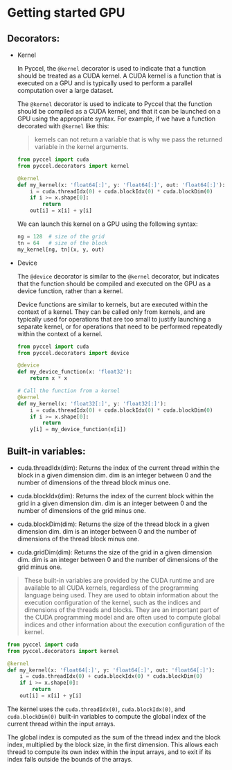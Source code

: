# Getting started GPU

## Decorators:

* Kernel

    In Pyccel, the `@kernel` decorator is used to indicate that a function should be treated as a CUDA kernel. A CUDA kernel is a function that is executed on a GPU and is typically used to perform a parallel computation over a large dataset.

    The `@kernel` decorator is used to indicate to Pyccel that the function should be compiled as a CUDA kernel, and that it can be launched on a GPU using the appropriate syntax. For example, if we have a function decorated with `@kernel` like this:

    > kernels can not return a variable that is why we pass the returned variable in the kernel arguments.

    ```Python
    from pyccel import cuda
    from pyccel.decorators import kernel

    @kernel
    def my_kernel(x: 'float64[:]', y: 'float64[:]', out: 'float64[:]'):
        i = cuda.threadIdx(0) + cuda.blockIdx(0) * cuda.blockDim(0)
        if i >= x.shape[0]:
            return
        out[i] = x[i] + y[i]
    ```
    We can launch this kernel on a GPU using the following syntax:
    ```Python
    ng = 128  # size of the grid
    tn = 64   # size of the block
    my_kernel[ng, tn](x, y, out)
    ```
* Device

    The `@device` decorator is similar to the `@kernel` decorator, but indicates that the function should be compiled and executed on the GPU as a device function, rather than a kernel.
    
    Device functions are similar to kernels, but are executed within the context of a kernel. They can be called only from kernels, and are typically used for operations that are too small to justify launching a separate kernel, or for operations that need to be performed repeatedly within the context of a kernel.

    ```Python
    from pyccel import cuda
    from pyccel.decorators import device

    @device
    def my_device_function(x: 'float32'):
        return x * x

    # Call the function from a kernel
    @kernel
    def my_kernel(x: 'float32[:]', y: 'float32[:]'):
        i = cuda.threadIdx(0) + cuda.blockIdx(0) * cuda.blockDim(0)
        if i >= x.shape[0]:
            return
        y[i] = my_device_function(x[i])
    ```

## Built-in variables:

* cuda.threadIdx(dim): Returns the index of the current thread within the block in a given dimension dim. dim is an integer between 0 and the number of dimensions of the thread block minus one.

* cuda.blockIdx(dim): Returns the index of the current block within the grid in a given dimension dim.
dim is an integer between 0 and the number of dimensions of the grid minus one.

* cuda.blockDim(dim): Returns the size of the thread block in a given dimension dim. dim is an integer between 0 and the number of dimensions of the thread block minus one.

* cuda.gridDim(dim): Returns the size of the grid in a given dimension dim. dim is an integer between 0 and the number of dimensions of the grid minus one.

> These built-in variables are provided by the CUDA runtime and are available to all CUDA kernels, regardless of the programming language being used. They are used to obtain information about the execution configuration of the kernel, such as the indices and dimensions of the threads and blocks. They are an important part of the CUDA programming model and are often used to compute global indices and other information about the execution configuration of the kernel.

```Python
from pyccel import cuda
from pyccel.decorators import kernel

@kernel
def my_kernel(x: 'float64[:]', y: 'float64[:]', out: 'float64[:]'):
    i = cuda.threadIdx(0) + cuda.blockIdx(0) * cuda.blockDim(0)
    if i >= x.shape[0]:
        return
    out[i] = x[i] + y[i]
```

The kernel uses the `cuda.threadIdx(0)`, `cuda.blockIdx(0)`, and `cuda.blockDim(0)` built-in variables to compute the global index of the current thread within the input arrays. 

The global index is computed as the sum of the thread index and the block index, multiplied by the block size, in the first dimension. This allows each thread to compute its own index within the input arrays, and to exit if its index falls outside the bounds of the arrays.
